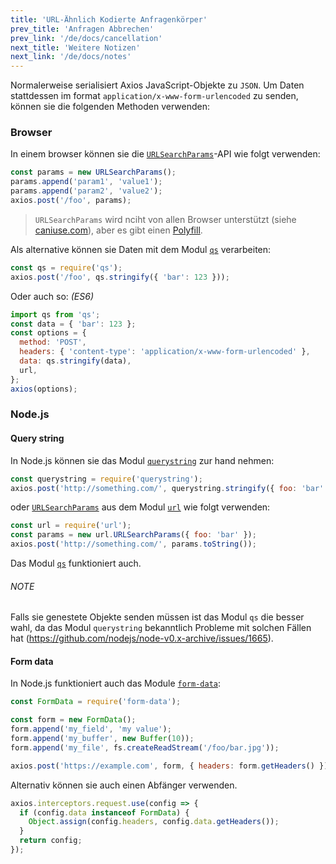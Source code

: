 ```yaml
---
title: 'URL-Ähnlich Kodierte Anfragenkörper'
prev_title: 'Anfragen Abbrechen'
prev_link: '/de/docs/cancellation'
next_title: 'Weitere Notizen'
next_link: '/de/docs/notes'
---
```


Normalerweise serialisiert Axios JavaScript-Objekte zu `JSON`. Um Daten stattdessen im format `application/x-www-form-urlencoded` zu senden, können sie die folgenden Methoden verwenden:

### Browser

In einem browser können sie die [`URLSearchParams`](https://developer.mozilla.org/en-US/docs/Web/API/URLSearchParams)-API wie folgt verwenden:

```js
const params = new URLSearchParams();
params.append('param1', 'value1');
params.append('param2', 'value2');
axios.post('/foo', params);
```

> `URLSearchParams` wird nciht von allen Browser unterstützt (siehe [caniuse.com](http://www.caniuse.com/#feat=urlsearchparams)), aber es gibt einen [Polyfill](https://github.com/WebReflection/url-search-params).

Als alternative können sie Daten mit dem Modul [`qs`](https://github.com/ljharb/qs) verarbeiten:

```js
const qs = require('qs');
axios.post('/foo', qs.stringify({ 'bar': 123 }));
```

Oder auch so: *(ES6)*

```js
import qs from 'qs';
const data = { 'bar': 123 };
const options = {
  method: 'POST',
  headers: { 'content-type': 'application/x-www-form-urlencoded' },
  data: qs.stringify(data),
  url,
};
axios(options);
```

### Node.js

#### Query string

In Node.js können sie das Modul [`querystring`](https://nodejs.org/api/querystring.html) zur hand nehmen:

```js
const querystring = require('querystring');
axios.post('http://something.com/', querystring.stringify({ foo: 'bar' }));
```

oder [`URLSearchParams`](https://nodejs.org/api/url.html#url_class_urlsearchparams) aus dem Modul [`url`](https://nodejs.org/api/url.html) wie folgt verwenden:

```js
const url = require('url');
const params = new url.URLSearchParams({ foo: 'bar' });
axios.post('http://something.com/', params.toString());
```

Das Modul [`qs`](https://github.com/ljharb/qs) funktioniert auch.

###### NOTE
Falls sie genestete Objekte senden müssen ist das Modul `qs` die besser wahl, da das Modul `querystring` bekanntlich Probleme mit solchen Fällen hat (https://github.com/nodejs/node-v0.x-archive/issues/1665).

#### Form data

In Node.js funktioniert auch das Module [`form-data`](https://github.com/form-data/form-data):

```js
const FormData = require('form-data');

const form = new FormData();
form.append('my_field', 'my value');
form.append('my_buffer', new Buffer(10));
form.append('my_file', fs.createReadStream('/foo/bar.jpg'));

axios.post('https://example.com', form, { headers: form.getHeaders() })
```

Alternativ können sie auch einen Abfänger verwenden.

```js
axios.interceptors.request.use(config => {
  if (config.data instanceof FormData) {
    Object.assign(config.headers, config.data.getHeaders());
  }
  return config;
});
```